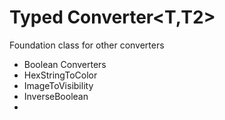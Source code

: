 # Typed Converter<T,T2>
Foundation class for other converters

- Boolean Converters
- HexStringToColor
- ImageToVisibility
- InverseBoolean
-